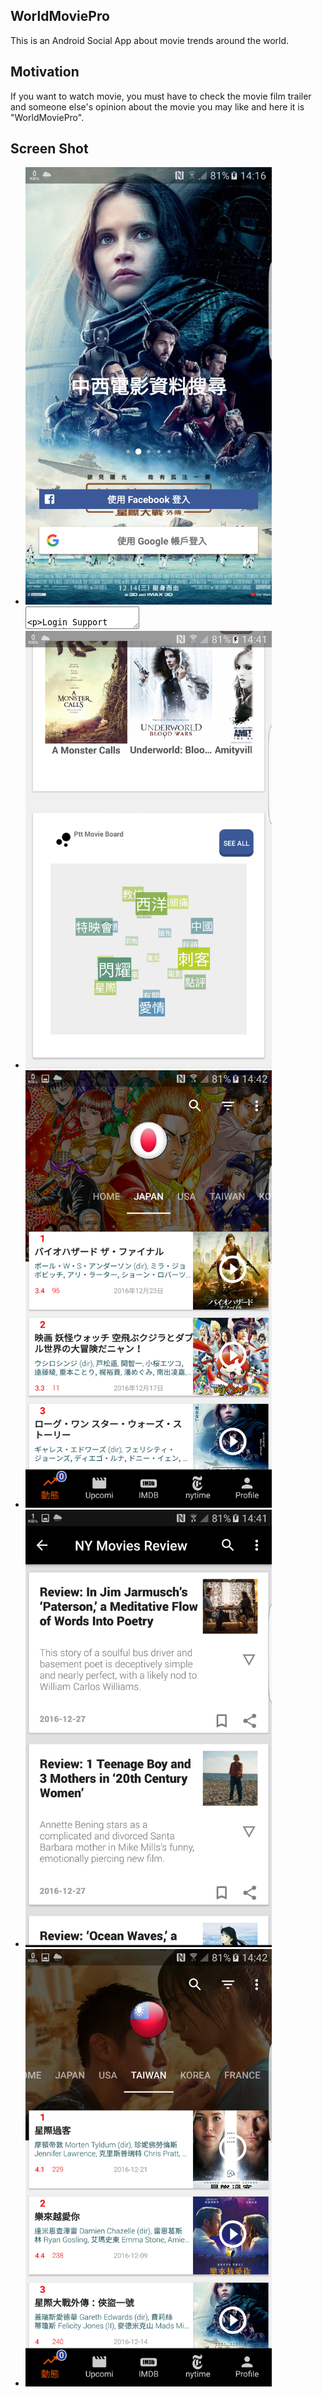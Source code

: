 ## WorldMoviePro

This is an Android Social App about movie trends around the world.

## Motivation

If you want to watch movie, you must have to check the movie film trailer and someone else's opinion about the movie you may like and here it is "WorldMoviePro". 

## Screen Shot

<div>
	<ul>
		<li>
			<img height="700" src="https://github.com/SIMPLYBOYS/WorldMoviesPro/blob/master/blog/Screenshot_20161229-141625.png">
			<textarea>
				<p>Login Support FaceBook and GooglePlus</p>
			</textarea>
		</li>
		<li>
			<img height="700" src="https://github.com/SIMPLYBOYS/WorldMoviesPro/blob/master/blog/Screenshot_20161229-144107.png">
		</li>
		<li>
			<img height="700" src="https://github.com/SIMPLYBOYS/WorldMoviesPro/blob/master/blog/Screenshot_20161229-144212.png">
		</li>
		<li>
			<img height="700" src="https://github.com/SIMPLYBOYS/WorldMoviesPro/blob/master/blog/Screenshot_20161229-144155.png">
		</li>
		<li>
			<img height="700" src="https://github.com/SIMPLYBOYS/WorldMoviesPro/blob/master/blog/Screenshot_20161229-144220.png">
		</li>
	</ul>
</div>
